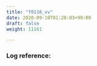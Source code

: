 ```yaml
---
title: "f0116_vv"
date: 2020-09-18T01:28:03+99:00
draft: false
weight: 11161

---
```


### Log reference: <no value>

```
